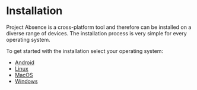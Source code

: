 # Installation

Project Absence is a cross-platform tool and therefore can be installed on a diverse range of devices. The installation process
is very simple for every operating system.

To get started with the installation select your operating system:

- [Android](android.md)
- [Linux](linux.md)
- [MacOS](macos.md)
- [Windows](windows.md)